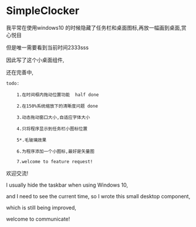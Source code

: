 # SimpleClocker

我平常在使用windows10 的时候隐藏了任务栏和桌面图标,再放一幅画到桌面,赏心悦目

但是唯一需要看到当前时间2333sss

因此写了这个小桌面组件,

还在完善中,

	todo:

		1.在时间框内拖动位置功能  half done

		2.在150%系统缩放下的清晰度问题 done

		3.动态拖动窗口大小,自适应字体大小

		4.只将程序显示到任务栏小图标位置

		5*.毛玻璃效果

		6.为程序添加一个小图标,最好是矢量图

		7.welcome to feature request!

欢迎交流!




I usually hide the taskbar when using Windows 10,

 and I need to see the current time, so I wrote this small desktop component,
 
  which is still being improved, 
 
 welcome to communicate!




